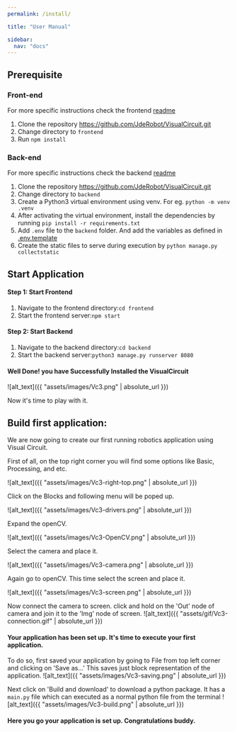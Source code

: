 ```yaml
---
permalink: /install/

title: "User Manual"

sidebar:
  nav: "docs"
---
```



## Prerequisite


### Front-end
For more specific instructions check the frontend [readme](./frontend/README.md) 
1. Clone the repository https://github.com/JdeRobot/VisualCircuit.git
3. Change directory to `frontend`
4. Run `npm install`


### Back-end
For more specific instructions check the backend [readme](./backend/README.md)

1. Clone the repository https://github.com/JdeRobot/VisualCircuit.git
2. Change directory to `backend`
3. Create a Python3 virtual environment using venv. 
For eg. `python -m venv .venv` 
4. After activating the virtual environment, install the dependencies by running
`pip install -r requirements.txt`
5. Add `.env` file to the `backend` folder. And add the variables as defined in [.env.template](./.env.template)
6. Create the static files to serve during execution by `python manage.py collectstatic`

## Start Application

#### Step 1: Start Frontend
1. Navigate to the frontend directory:```cd frontend```
2. Start the frontend server:```npm start```


#### Step 2: Start Backend
1. Navigate to the backend directory:```cd backend```
2. Start the backend server:```python3 manage.py runserver 8080```



#### Well Done! you have Successfully Installed the VisualCircuit

![alt_text]({{ "assets/images/Vc3.png" | absolute_url }})


Now it's time to play with it.

## Build first application:

We are now going to create our first running robotics application using Visual Circuit.

First of all, on the top right corner you will find some options like Basic, Processing, and etc.

![alt_text]({{ "assets/images/Vc3-right-top.png" | absolute_url }})

Click on the Blocks and following menu will be poped up.

![alt_text]({{ "assets/images/Vc3-drivers.png" | absolute_url }})

Expand the openCV.

![alt_text]({{ "assets/images/Vc3-OpenCV.png" | absolute_url }})



Select the camera and place it.


![alt_text]({{ "assets/images/Vc3-camera.png" | absolute_url }})

Again go to openCV. This time select the screen and place it.

![alt_text]({{ "assets/images/Vc3-screen.png" | absolute_url }})

Now connect the camera to screen. click and hold on the 'Out' node of camera and join it to the 'Img' node of screen.
![alt_text]({{ "assets/gif/Vc3-connection.gif" | absolute_url }})

#### Your application has been set up. It's time to execute your first application.
To do so, first saved your application by going to File from top left corner and clicking on 'Save as...' 
This saves just block representation of the application.
![alt_text]({{ "assets/images/Vc3-saving.png" | absolute_url }})

Next click on 'Build and download' to download a python package. It has a `main.py` file which can executed as a normal python file from the terminal
![alt_text]({{ "assets/images/Vc3-build.png" | absolute_url }})

#### Here you go your application is set up. Congratulations buddy.









    